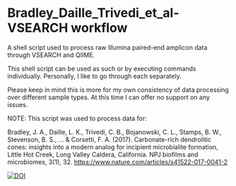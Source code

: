 # Bradley_Daille_Trivedi_et_al-VSEARCH workflow
A shell script used to process raw Illumina paired-end amplicon data through VSEARCH and QIIME.

This shell script can be used as such or by executing commands individually. Personally, I like to go through each separately.

Please keep in mind this is more for my own consistency of data processing over different sample types. At this time I can offer no support on any issues.

NOTE: This script was used to process data for:

Bradley, J. A., Daille, L. K., Trivedi, C. B., Bojanowski, C. L., Stamps, B. W., Stevenson, B. S., ... & Corsetti, F. A. (2017). Carbonate-rich dendrolitic cones: insights into a modern analog for incipient microbialite formation, Little Hot Creek, Long Valley Caldera, California. NPJ biofilms and microbiomes, 3(1), 32. https://www.nature.com/articles/s41522-017-0041-2

[![DOI](https://zenodo.org/badge/90892824.svg)](https://zenodo.org/badge/latestdoi/90892824)
